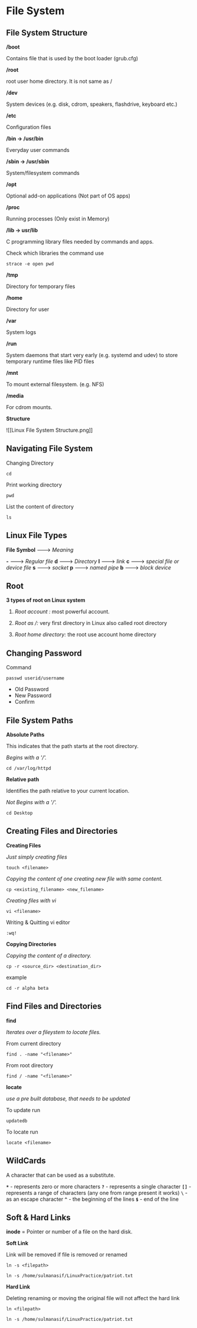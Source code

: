 
# File System

## File System Structure

**/boot**

Contains file that is used by the boot loader (grub.cfg)

**/root**

root user home directory. It is not same as /

**/dev** 

System devices (e.g. disk, cdrom, speakers, flashdrive, keyboard etc.)

**/etc** 

Configuration files

**/bin → /usr/bin** 

Everyday user commands

**/sbin → /usr/sbin** 

System/filesystem commands

**/opt** 

Optional add-on applications (Not part of OS apps)

**/proc**

Running processes (Only exist in Memory)

**/lib → usr/lib**

C programming library files needed by commands and apps.

Check which libraries the command use

```
strace -e open pwd
```

**/tmp**

Directory for temporary files

**/home**  

Directory for user

**/var**  

System logs

**/run**  

System daemons that start very early (e.g. systemd and udev) to store temporary runtime files like PID files

**/mnt**  

To mount external filesystem. (e.g. NFS)

**/media**  

For cdrom mounts.

**Structure**

![[Linux File System Structure.png]]

## Navigating File System

Changing Directory

```
cd
```

Print working directory

```
pwd
```

List the content of directory

```
ls
```

## Linux File Types

**File Symbol** ---> *Meaning* 

 **\-** ---> *Regular file*
 **d** ---> *Directory*
 **l** ---> *link*
 **c** ---> *special file or device file*
 **s** ---> *socket*
 **p** ---> *named pipe*
 **b** ---> *block* *device*

## Root 

**3 types of root on Linux system**

1. *Root account :* most powerful account.

2. *Root as /:*  very first directory in Linux also called root directory

3. *Root home directory:* the root use account home directory

## Changing Password

Command

```
passwd userid/username
```

- Old Password
- New Password
- Confirm

## File System Paths

**Absolute Paths**

This indicates that the path starts at the root directory.

*Begins with a '/'.* 

```
cd /var/log/httpd
```

**Relative path**

Identifies the path relative to your current location.

*Not Begins with a '/'.* 


```
cd Desktop
```

## Creating Files and Directories

**Creating Files**

*Just simply creating files*

```
touch <filename>
```


*Copying the content of one creating new file with same content.*

```
cp <existing_filename> <new_filename>
```

*Creating files with vi*

``` 
vi <filename>
```

Writing & Quitting vi editor

```
:wq!
```

**Copying Directories**

*Copying the content of a directory.*

```
cp -r <source_dir> <destination_dir>
```

example

```
cd -r alpha beta
```

## Find Files and Directories

**find**

*Iterates over a fileystem to locate files.*

From current directory

```
find . -name "<filename>"
```

From root directory

```
find / -name "<filename>"
```

**locate** 

*use a pre built database, that needs to be updated*
 
To update run

```
updatedb
```

To locate run

```
locate <filename>
```

## WildCards

A character that can be used as a substitute.

**`*`**  - represents zero or more characters
**`?`**  - represents a single character
**`[]`** - represents a range of characters (any one from range present it works)
**`\`**  - as an escape character
**`^`**  - the beginning of the lines
**`$`**  - end of the line

## Soft & Hard Links

**inode** = Pointer or number of a file on the hard disk.

**Soft Link**

Link will be removed if file is removed or renamed

```
ln -s <filepath>
```

```
ln -s /home/sulmanasif/LinuxPractice/patriot.txt
```

**Hard Link**

Deleting renaming or moving the original file will not affect the hard link

```
ln <filepath>
```

```
ln -s /home/sulmanasif/LinuxPractice/patriot.txt
```








